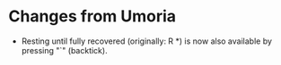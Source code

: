 # Changes from Umoria

- Resting until fully recovered (originally: R *) is now also available by pressing "`" (backtick).
